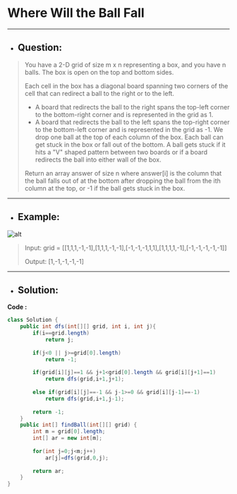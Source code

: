 # Where Will the Ball Fall
---
- ## Question:
> You have a 2-D grid of size m x n representing a box, and you have n balls. The box is open on the top and bottom sides.
> 
> Each cell in the box has a diagonal board spanning two corners of the cell that can redirect a ball to the right or to the left.
> 
>- A board that redirects the ball to the right spans the top-left corner to the bottom-right corner and is represented in the grid as 1.
>- A board that redirects the ball to the left spans the top-right corner to the bottom-left corner and is represented in the grid as -1.
> We drop one ball at the top of each column of the box. Each ball can get stuck in the box or fall out of the bottom. A ball gets stuck if it hits a "V" shaped pattern between two boards or if a board redirects the ball into either wall of the box.
> 
> Return an array answer of size n where answer[i] is the column that the ball falls out of at the bottom after dropping the ball from the ith column at the top, or -1 if the ball gets stuck in the box.
---
- ## Example:
![alt](https://assets.leetcode.com/uploads/2019/09/26/ball.jpg)
> Input: grid = [[1,1,1,-1,-1],[1,1,1,-1,-1],[-1,-1,-1,1,1],[1,1,1,1,-1],[-1,-1,-1,-1,-1]]
> 
> Output: [1,-1,-1,-1,-1]
---
- ## Solution:
**Code :**
```java
class Solution {
    public int dfs(int[][] grid, int i, int j){
        if(i==grid.length)
            return j;
        
        if(j<0 || j>=grid[0].length)
            return -1;
        
        if(grid[i][j]==1 && j+1<grid[0].length && grid[i][j+1]==1)
            return dfs(grid,i+1,j+1);
        
        else if(grid[i][j]==-1 && j-1>=0 && grid[i][j-1]==-1)
            return dfs(grid,i+1,j-1);
         
        return -1;
    }
    public int[] findBall(int[][] grid) {
        int m = grid[0].length;
        int[] ar = new int[m];
        
        for(int j=0;j<m;j++)
            ar[j]=dfs(grid,0,j);
        
        return ar;
    }
}
